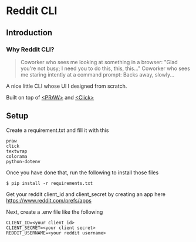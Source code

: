 # Reddit CLI 
## Introduction
### Why Reddit CLI?
> Coworker who sees me looking at something in a browser: "Glad you're not busy; I need you to do this, this, this..."
Coworker who sees me staring intently at a command prompt: Backs away, slowly...

A nice little CLI whose UI I designed from scratch.

Built on top of [&lt;PRAW&gt;](https://praw.readthedocs.io/en/latest/) 
and [&lt;Click&gt;](https://click.palletsprojects.com/en/8.0.x/)


## Setup
Create a requirement.txt and fill it with this
```
praw
click
textwrap
colorama
python-dotenv
```

Once you have done that, run the following to install those files

```console
$ pip install -r requirements.txt
```

Get your reddit client_id and client_secret by creating an app here
https://www.reddit.com/prefs/apps

Next, create a .env file like the following

```
CLIENT_ID=<your client id>
CLIENT_SECRET=<your client secret>
REDDIT_USERNAME=<your reddit username>
```
